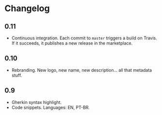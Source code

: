 # Changelog

## 0.11

- Continuous integration. Each commit to `master` triggers a build on Travis. If it succeeds, it publishes a new release in the marketplace.

## 0.10

- Rebranding. New logo, new name, new description... all that metadata stuff.

## 0.9

- Gherkin syntax highlight.
- Code snippets. Languages: EN, PT-BR.
